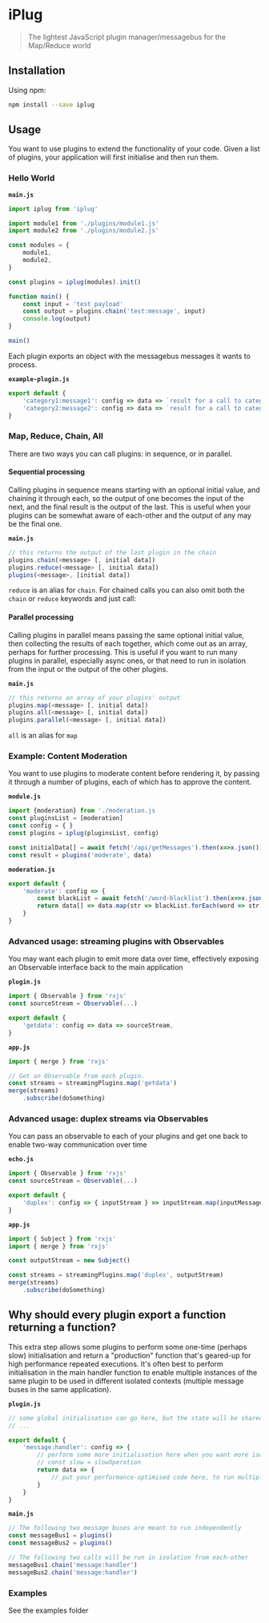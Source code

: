 # iPlug
> The lightest JavaScript plugin manager/messagebus for the Map/Reduce world

## Installation
Using npm:

``` sh
npm install --save iplug
```

## Usage
You want to use plugins to extend the functionality of your code.
Given a list of plugins, your application will first initialise and then run them.

### Hello World

**`main.js`**
``` js
import iplug from 'iplug'

import module1 from './plugins/module1.js'
import module2 from './plugins/module2.js'

const modules = {
	module1,
	module2,
}

const plugins = iplug(modules).init()

function main() {
	const input = 'test payload'
	const output = plugins.chain('test:message', input)
	console.log(output)
}

main()
```

Each plugin exports an object with the messagebus messages it wants to process.

**`example-plugin.js`**
``` js
export default {
	'category1:message1': config => data => `result for a call to category1:message1 - payload was ${data}`,
	'category2:message2': config => data => `result for a call to category1:message1 - payload was ${data}`,
}
```

### Map, Reduce, Chain, All
There are two ways you can call plugins: in sequence, or in parallel.

#### Sequential processing
Calling plugins in sequence means starting with an optional initial value, and chaining it through each, so the output of one becomes the input of the next, and the final result is the output of the last.
This is useful when your plugins can be somewhat aware of each-other and the output of any may be the final one.

**`main.js`**
``` js
// this returns the output of the last plugin in the chain
plugins.chain(<message> [, initial data])
plugins.reduce(<message> [, initial data])
plugins(<message>, [initial data])
```

`reduce` is an alias for `chain`.
For chained calls you can also omit both the `chain` or `reduce` keywords and just call:

#### Parallel processing
Calling plugins in parallel means passing the same optional initial value, then collecting the results of each together, which come out as an array, perhaps for further processing.
This is useful if you want to run many plugins in parallel, especially async ones, or that need to run in isolation from the input or the output of the other plugins.

**`main.js`**
``` js
// this returns an array of your plugins' output
plugins.map(<message> [, initial data])
plugins.all(<message> [, initial data])
plugins.parallel(<message> [, initial data])
```

`all` is an alias for `map`

### Example: Content Moderation
You want to use plugins to moderate content before rendering it, by passing it through a number of plugins, each of which has to approve the content.

**`module.js`**
``` js
import {moderation} from './moderation.js
const pluginsList = [moderation]
const config = { }
const plugins = iplug(pluginsList, config)

const initialData[] = await fetch('/api/getMessages').then(x=>x.json())
const result = plugins('moderate', data)
```

**`moderation.js`**
``` js
export default {
	'moderate': config => {
		const blackList = await fetch('/word-blacklist').then(x=>x.json())
		return data[] => data.map(str => blackList.forEach(word => str.replace(word, '###redacted###')))
	}
}
```

### Advanced usage: streaming plugins with Observables
You may want each plugin to emit more data over time, effectively exposing an Observable interface back to the main application

**`plugin.js`**
``` js
import { Observable } from 'rxjs'
const sourceStream = Observable(...)

export default {
	'getdata': config => data => sourceStream,
}
```

**`app.js`**
``` js
import { merge } from 'rxjs'

// Get an Observable from each plugin.
const streams = streamingPlugins.map('getdata')
merge(streams)
	.subscribe(doSomething)

```

### Advanced usage: duplex streams via Observables
You can pass an observable to each of your plugins and get one back to enable two-way communication over time

**`echo.js`**
``` js
import { Observable } from 'rxjs'
const sourceStream = Observable(...)

export default {
	'duplex': config => { inputStream } => inputStream.map(inputMessage=>`This is a reply to ${inputMessage}.`,
}
```

**`app.js`**
``` js
import { Subject } from 'rxjs'
import { merge } from 'rxjs'

const outputStream = new Subject()

const streams = streamingPlugins.map('duplex', outputStream)
merge(streams)
	.subscribe(doSomething)

```

## Why should every plugin export a function returning a function?
This extra step allows some plugins to perform some one-time (perhaps slow) initialisation and return a "production" function that's geared-up for high performance repeated executions.
It's often best to perform initialisation in the main handler function to enable multiple instances of the same plugin to be used in different isolated contexts (multiple message buses in the same application).

**`plugin.js`**
``` js
// some global initialisation can go here, but the state will be shared!
// ...

export default {
	'message:handler': config => {
		// perform some more initialisation here when you want more isolation.
		// const slow = slowOperation
		return data => {
			// put your performance-optimised code here, to run multiple times
		}
	}
}
```

**`main.js`**
``` js
// The following two message buses are meant to run independently
const messageBus1 = plugins()
const messageBus2 = plugins()

// The following two calls will be run in isolation from each-other
messageBus1.chain('message:handler')
messageBus2.chain('message:handler')
```

### Examples
See the examples folder

